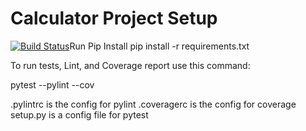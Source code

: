 # Calculator Project Setup
[![Build Status](https://app.travis-ci.com/jastina10/calc2.svg?branch=Part2)](https://app.travis-ci.com/jastina10/calc2)Run Pip Install
pip install -r requirements.txt

To run tests, Lint, and Coverage report use this command:

pytest  --pylint --cov

.pylintrc is the config for pylint
.coveragerc is the config for coverage
setup.py is a config file for pytest
